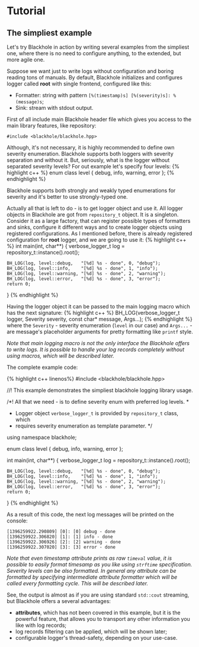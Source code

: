 # Tutorial

## The simpliest example

Let's try Blackhole in action by writing several examples from the simpliest one, where there is no need to configure anything, to the extended, but more agile one.

Suppose we want just to write logs without configuration and boring reading tons of manuals. By default, Blackhole initializes and configures logger called **root** with single frontend, configured like this:

* Formatter: string with pattern `[%(timestamp)s] [%(severity)s]: %(message)s`;
* Sink: stream with stdout output.

First of all include main Blackhole header file which gives you access to the main library features, like repository:
```
#include <blackhole/blackhole.hpp>
```

Although, it's not necessary, it is highly recommended to define own severity enumeration. Blackhole supports both loggers with severity separation and without it. But, seriously, what is the logger without separated severity levels? For out example let's specify four levels:
{% highlight c++ %}
enum class level {
    debug,
    info,
    warning,
    error
};
{% endhighlight %}

Blackhole supports both strongly and weakly typed enumerations for severity and it's better to use strongly-typed one.

Actually all that is left to do - is to get logger object and use it. All logger objects in Blackhole are got from `repository_t` object. It is a singleton. Consider it as a large factory, that can register possible types of formatters and sinks, configure it different ways and to create logger objects using registered configurations. As I mentioned before, there is already registered configuration for **root** logger, and we are going to use it:
{% highlight c++ %}
int main(int, char**) {
    verbose_logger_t<level> log = repository_t<level>::instance().root();

    BH_LOG(log, level::debug,   "[%d] %s - done", 0, "debug");
    BH_LOG(log, level::info,    "[%d] %s - done", 1, "info");
    BH_LOG(log, level::warning, "[%d] %s - done", 2, "warning");
    BH_LOG(log, level::error,   "[%d] %s - done", 3, "error");
    return 0;
}
{% endhighlight %}

Having the logger object it can be passed to the main logging macro which has the next signature:
{% highlight c++ %}
BH_LOG(verbose_logger_t<Severity> logger, Severity severity, const char* message, Args...);
{% endhighlight %}
where the `Severity` - severity enumeration (`level` in our case) and `Args...` - are message's placeholder arguments for pretty formatting like `printf` style.

*Note that main logging macro is not the only interface the Blackhole offers to write logs. It is possible to handle your log records completely without using macros, which will be described later.*

The complete example code:

{% highlight c++ linenos%}
#include <blackhole/blackhole.hpp>

//! This example demonstrates the simpliest blackhole logging library usage.

/*! All that we need - is to define severity enum with preferred log levels.
 *
 *  Logger object `verbose_logger_t` is provided by `repository_t` class, which
 *  requires severity enumeration as template parameter.
 */

using namespace blackhole;

enum class level {
    debug,
    info,
    warning,
    error
};

int main(int, char**) {
    verbose_logger_t<level> log = repository_t<level>::instance().root();

    BH_LOG(log, level::debug,   "[%d] %s - done", 0, "debug");
    BH_LOG(log, level::info,    "[%d] %s - done", 1, "info");
    BH_LOG(log, level::warning, "[%d] %s - done", 2, "warning");
    BH_LOG(log, level::error,   "[%d] %s - done", 3, "error");
    return 0;
}
{% endhighlight %}

As a result of this code, the next log messages will be printed on the console:
```
[1396259922.290809] [0]: [0] debug - done
[1396259922.306820] [1]: [1] info - done
[1396259922.306926] [2]: [2] warning - done
[1396259922.307020] [3]: [3] error - done
```

*Note that even timestamp attribute prints as raw `timeval` value, it is possible to easily format timesamp as you like using `strftime` specification. Severity levels can be also formatted. In general any attribute can be formatted by specifying intermediate attribute formatter which will be called every formatting cycle. This will be described later.*

See, the output is almost as if you are using standard `std::cout` streaming, but Blackhole offers a several advantages:

* **attributes**, which has not been covered in this example, but it is the powerful feature, that allows you to transport any other information you like with log records;
* log records filtering can be applied, which will be shown later;
* configurable logger's thread-safety, depending on your use-case.
